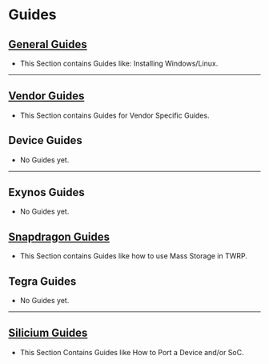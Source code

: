 # Guides

## [General Guides](General/README.md)

  - This Section contains Guides like: Installing Windows/Linux.

---

## [Vendor Guides](Vendors/README.md)

  - This Section contains Guides for Vendor Specific Guides.

## Device Guides

  - No Guides yet.

---

## Exynos Guides

  - No Guides yet.

## [Snapdragon Guides](SoCs/Snapdragon/README.md)

  - This Section contains Guides like how to use Mass Storage in TWRP.

## Tegra Guides

  - No Guides yet.

---

## [Silicium Guides](Silicium/README.md)

  - This Section Contains Guides like How to Port a Device and/or SoC.
